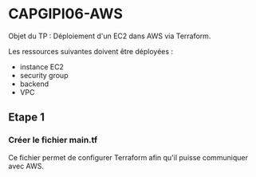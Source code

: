 # CAPGIPI06-AWS
Objet du TP : Déploiement d'un EC2 dans AWS via Terraform.

Les ressources suivantes doivent être déployées :
- instance EC2
- security group
- backend
- VPC

## Etape 1
### Créer le fichier main.tf
Ce fichier permet de configurer Terraform afin qu'il puisse communiquer avec AWS.
